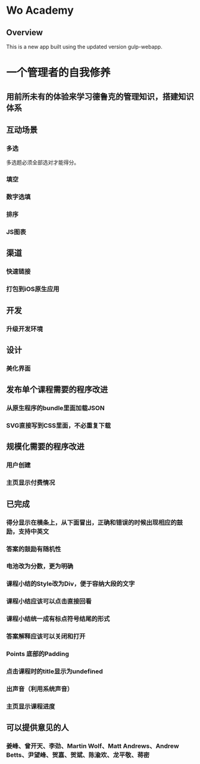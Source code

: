 # Wo Academy

## Overview
This is a new app built using the updated version gulp-webapp. 

# 一个管理者的自我修养

## 用前所未有的体验来学习德鲁克的管理知识，搭建知识体系

## 互动场景
### 多选
多选题必须全部选对才能得分。

### 填空
### 数字选填
### 排序
### JS图表

## 渠道
### 快速链接
### 打包到iOS原生应用

## 开发
### 升级开发环境

## 设计
### 美化界面

## 发布单个课程需要的程序改进
### 从原生程序的bundle里面加载JSON
### SVG直接写到CSS里面，不必重复下载

## 规模化需要的程序改进
### 用户创建
### 主页显示付费情况

## 已完成
### 得分显示在横条上，从下面冒出，正确和错误的时候出现相应的鼓励，支持中英文
### 答案的鼓励有随机性
### 电池改为分数，更为明确
### 课程小结的Style改为Div，便于容纳大段的文字
### 课程小结应该可以点击直接回看
### 课程小结统一成有标点符号结尾的形式
### 答案解释应该可以关闭和打开
### Points 底部的Padding
### 点击课程时的title显示为undefined
### 出声音（利用系统声音）
### 主页显示课程进度


## 可以提供意见的人
### 姜峰、曾开天、李劲、Martin Wolf、Matt Andrews、Andrew Betts、尹望峰、贺嘉、贺斌、陈渝欢、龙平敬、蒋密

